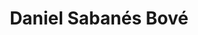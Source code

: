 ---
# Display name
title: Daniel Sabanés Bové

# Is this the primary user of the site?
superuser: false # true or false

# Role/position
role: Senior Principal / Director Data Science, Roche

social:
- icon: linkedin
  icon_pack: fab
  link: https://www.linkedin.com/in/danielsabanesbove/
- icon: github
  icon_pack: fab
  link: https://github.com/danielinteractive
#- icon: link
#  icon_pack: fas
#  link: https://epijim.uk


# Enter email to display Gravatar (if Gravatar enabled in Config)
#email: 'james.black.jb2@roche.com'

# Highlight the author in author lists? (true/false)
highlight_name: false

# Organizational groups that you belong to (for People widget)
#   Set this to `[]` or comment out if you are not using People widget.
user_groups:
- Keynotes 2023
---